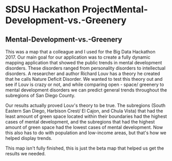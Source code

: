 # SDSU Hackathon ProjectMental-Development-vs.-Greenery
## Mental-Development-vs.-Greenery
This was a map that a colleague and I used for the Big Data Hackathon 2017. Our main goal for our application was to create a fully dynamic mapping application that showed the public trends in mental development disorders. These disorders ranged from personality disorders to intellectual disorders. A researcher and author Richard Louv has a theory he created that he calls Nature Deficit Disorder. We wanted to test this theory out and see if Louv is crazy or not, and while comparing open - space/ greenery to mental development disorders we can predict general trends throughout the subregions of San Diego County. 

Our results actually proved Louv's theory to be true. The subregions (South Eastern San Diego, Harbison Crest/ El Cajon, and Chula Vista)  that had the least amount of green space located within their boundaries had the highest cases of mental development, and the subregions that had the highest amount of green space had the lowest cases of mental development. Now this also has to do with population and low-income areas, but that's how we helped display trends. 

This map isn't fully finished, this is just the beta map that helped us get the results we needed.
